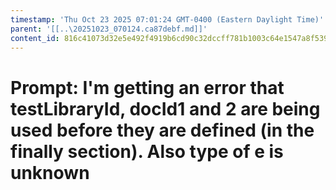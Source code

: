 ```yaml
---
timestamp: 'Thu Oct 23 2025 07:01:24 GMT-0400 (Eastern Daylight Time)'
parent: '[[..\20251023_070124.ca87debf.md]]'
content_id: 816c41073d32e5e492f4919b6cd90c32dccff781b1003c64e1547a8f5392a020
---
```


# Prompt: I'm getting an error that testLibraryId, docId1 and 2 are being used before they are defined (in the finally section). Also type of e is unknown

